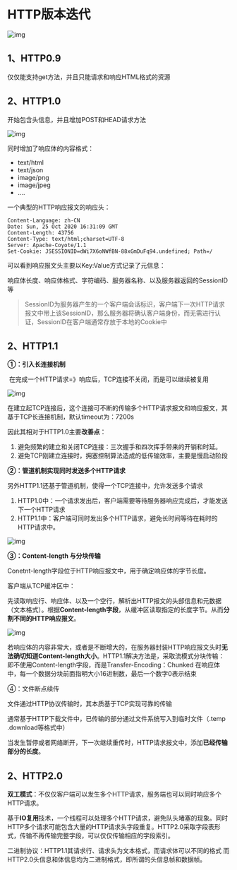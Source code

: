 # HTTP版本迭代

![img](https://img-blog.csdnimg.cn/20201026004805676.jpg?x-oss-process=image/watermark,type_ZmFuZ3poZW5naGVpdGk,shadow_10,text_aHR0cHM6Ly9ibG9nLmNzZG4ubmV0L3FxXzMzMzY5OTc5,size_16,color_FFFFFF,t_70)

## 1、HTTP0.9

仅仅能支持get方法，并且只能请求和响应HTML格式的资源



## 2、HTTP1.0

开始包含头信息，并且增加POST和HEAD请求方法

![img](https://img-blog.csdnimg.cn/20201026004933436.png)

同时增加了响应体的内容格式：

- text/html
- text/json
- image/png
- image/jpeg
- ....

一个典型的HTTP响应报文的响应头：

```
Content-Language: zh-CN
Date: Sun, 25 Oct 2020 16:31:09 GMT
Content-Length: 43756
Content-Type: text/html;charset=UTF-8
Server: Apache-Coyote/1.1
Set-Cookie: JSESSIONID=dWi7X6oNWfBN-88xGmDuFq94.undefined; Path=/
```

可以看到响应报文头主要以Key:Value方式记录了元信息：

响应体长度、响应体格式、字符编码、服务器名称、以及服务器返回的SessionID等

> SessionID为服务器产生的一个客户端会话标识，客户端下一次HTTP请求报文中带上该SessionID，那么服务器将确认客户端身份，而无需进行认证，SessionID在客户端通常存放于本地的Cookie中

## 2、HTTP1.1

**①：引入长连接机制**

​	在完成一个HTTP请求=》响应后，TCP连接不关闭，而是可以继续被复用

![img](https://img-blog.csdnimg.cn/20201026011006544.jpg?x-oss-process=image/watermark,type_ZmFuZ3poZW5naGVpdGk,shadow_10,text_aHR0cHM6Ly9ibG9nLmNzZG4ubmV0L3FxXzMzMzY5OTc5,size_16,color_FFFFFF,t_70)

在建立起TCP连接后，这个连接可不断的传输多个HTTP请求报文和响应报文，其基于TCP长连接机制，默认timeout为：7200s

因此其相对于HTTP1.0主要**改善点**：

1. 避免频繁的建立和关闭TCP连接：三次握手和四次挥手带来的开销和时延。
2. 避免TCP刚建立连接时，拥塞控制算法造成的低传输效率，主要是慢启动阶段

**②：管道机制实现同时发送多个HTTP请求**

另外HTTP1.1还基于管道机制，使得一个TCP连接中，允许发送多个请求

1. HTTP1.0中：一个请求发出后，客户端需要等待服务器响应完成后，才能发送下一个HTTP请求
2. HTTP1.1中：客户端可同时发出多个HTTP请求，避免长时间等待在耗时的HTTP请求中。

![img](https://img-blog.csdnimg.cn/20201026012550690.jpg?x-oss-process=image/watermark,type_ZmFuZ3poZW5naGVpdGk,shadow_10,text_aHR0cHM6Ly9ibG9nLmNzZG4ubmV0L3FxXzMzMzY5OTc5,size_16,color_FFFFFF,t_70)

**③：Content-length 与分块传输**

Conetnt-length字段位于HTTP响应报文中，用于确定响应体的字节长度。

客户端从TCP缓冲区中：

先读取响应行、响应体、以及一个空行，解析出HTTP报文的头部信息和元数据（文本格式）。根据**Content-length字段**，从缓冲区读取指定的长度字节。从而**分割不同的HTTP响应报文**。

![img](https://img-blog.csdnimg.cn/20201026013537541.jpg?x-oss-process=image/watermark,type_ZmFuZ3poZW5naGVpdGk,shadow_10,text_aHR0cHM6Ly9ibG9nLmNzZG4ubmV0L3FxXzMzMzY5OTc5,size_16,color_FFFFFF,t_70)

若响应体的内容非常大，或者是不断增大的，在服务器封装HTTP响应报文头时**无法确切知道Content-length大小**。HTTP1.1解决方法是，采取流模式分块传输：即不使用Content-length字段，而是Transfer-Encoding：Chunked 在响应体中，每一个数据分块前面指明大小16进制数，最后一个数字0表示结束

④：文件断点续传

文件通过HTTP协议传输时，其本质基于TCP实现可靠的传输

通常基于HTTP下载文件中，已传输的部分通过文件系统写入到临时文件（.temp .download等格式中）

当发生暂停或者网络断开，下一次继续重传时，HTTP请求报文中，添加**已经传输部分的长度**。

## 2、HTTP2.0

**双工模式**：不仅仅客户端可以发生多个HTTP请求，服务端也可以同时响应多个HTTP请求。

基于**IO复用**技术，一个线程可以处理多个HTTP请求，避免队头堵塞的现象。同时HTTP多个请求可能包含大量的HTTP请求头字段重复。HTTP2.0采取字段表形式，传输不再传输完整字段，可以仅仅传输相应的字段索引。

二进制协议：HTTP1.1其请求行、请求头为文本格式，而请求体可以不同的格式
而HTTP2.0头信息和体信息均为二进制格式，即所谓的头信息帧和数据帧。